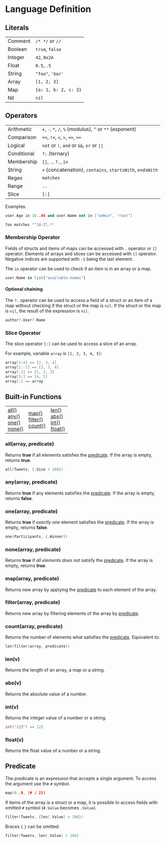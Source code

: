 # Language Definition

## Literals

<table>
    <tr>
        <td>Comment</td>
        <td>
             <code>/* */</code> or <code>//</code>
        </td>
    </tr>
    <tr>
        <td>Boolean</td>
        <td>
            <code>true</code>, <code>false</code>
        </td>
    </tr>
    <tr>
        <td>Integer</td>
        <td>
            <code>42</code>, <code>0x2A</code>
        </td>
    </tr>
    <tr>
        <td>Float</td>
        <td>
            <code>0.5</code>, <code>.5</code>
        </td>
    </tr>
    <tr>
        <td>String</td>
        <td>
            <code>"foo"</code>, <code>'bar'</code>
        </td>
    </tr>
    <tr>
        <td>Array</td>
        <td>
            <code>[1, 2, 3]</code>
        </td>
    </tr>
    <tr>
        <td>Map</td>
        <td>
            <code>{a: 1, b: 2, c: 3}</code>
        </td>
    </tr>
    <tr>
        <td>Nil</t
d>
        <td>
            <code>nil</code>
        </td>
    </tr>
</table>


## Operators

<table>
    <tr>
        <td>Arithmetic</td>
        <td>
            <code>+</code>, <code>-</code>, <code>*</code>, <code>/</code>, <code>%</code> (modulus), <code>^</code> or <code>**</code> (exponent)
        </td>
    </tr>
    <tr>
        <td>Comparison</td>
        <td>
            <code>==</code>, <code>!=</code>, <code>&lt;</code>, <code>&gt;</code>, <code>&lt;=</code>, <code>&gt;=</code>
        </td>
    </tr>
    <tr>
        <td>Logical</td>
        <td>
            <code>not</code> or <code>!</code>, <code>and</code> or <code>&amp;&amp;</code>, <code>or</code> or <code>||</code>
        </td>
    </tr>
    <tr>
        <td>Conditional</td>
        <td>
            <code>?:</code> (ternary)
        </td>
    </tr>
    <tr>
        <td>Membership</td>
        <td>
            <code>[]</code>, <code>.</code>, <code>?.</code>, <code>in</code>
        </td>
    </tr>
    <tr>
        <td>String</td>
        <td>
            <code>+</code> (concatenation), <code>contains</code>, <code>startsWith</code>, <code>endsWith</code>
        </td>
    </tr>
    <tr>
        <td>Regex</td>
        <td>
            <code>matches</code>
        </td>
    </tr>
    <tr>
        <td>Range</td>
        <td>
            <code>..</code>
        </td>
    </tr>
    <tr>
        <td>Slice</td>
        <td>
            <code>[:]</code>
        </td>
    </tr>
</table>

Examples:

```c++
user.Age in 18..45 and user.Name not in ["admin", "root"]
```

```c++
foo matches "^[A-Z].*"
```

### Membership Operator

Fields of structs and items of maps can be accessed with `.` operator
or `[]` operator. Elements of arrays and slices can be accessed with 
`[]` operator. Negative indices are supported with `-1` being 
the last element.

The `in` operator can be used to check if an item is in an array or a map.

```python
user.Name in list["available-names"]
```

#### Optional chaining

The `?.` operator can be used to access a field of a struct or an item of a map
without checking if the struct or the map is `nil`. If the struct or the map is
`nil`, the result of the expression is `nil`.

```c++
author?.User?.Name
```

### Slice Operator

The slice operator `[:]` can be used to access a slice of an array.

For example, variable `array` is `[1, 2, 3, 4, 5]`:

```c++
array[1:4] == [2, 3, 4]
array[1:-1] == [2, 3, 4]
array[:3] == [1, 2, 3]
array[3:] == [4, 5]
array[:] == array
```


## Built-in Functions

<table>
    <tr>
        <td>
            <a href="#allarray-predicate">all()</a><br>
            <a href="#anyarray-predicate">any()</a><br>
            <a href="#onearray-predicate">one()</a><br>
            <a href="#nonearray-predicate">none()</a><br>
        </td>
        <td>
            <a href="#maparray-predicate">map()</a><br>
            <a href="#filterarray-predicate">filter()</a><br>
            <a href="#countarray-predicate">count()</a><br>
        </td>
        <td>
            <a href="#lenv">len()</a><br>
            <a href="#absv">abs()</a><br>
            <a href="#intv">int()</a><br>
            <a href="#floatv">float()</a><br>
        </td>
    </tr>
</table>

### all(array, predicate)

Returns **true** if all elements satisfies the [predicate](#predicate).
If the array is empty, returns **true**.

```c++
all(Tweets, {.Size < 280})
```

### any(array, predicate)

Returns **true** if any elements satisfies the [predicate](#predicate).
If the array is empty, returns **false**.

### one(array, predicate)

Returns **true** if _exactly one_ element satisfies the [predicate](#predicate).
If the array is empty, returns **false**.

```c++
one(Participants, {.Winner})
```

### none(array, predicate)

Returns **true** if _all elements does not_ satisfy the [predicate](#predicate).
If the array is empty, returns **true**.

### map(array, predicate)

Returns new array by applying the [predicate](#predicate) to each element of
the array.

### filter(array, predicate)

Returns new array by filtering elements of the array by [predicate](#predicate).

### count(array, predicate)

Returns the number of elements what satisfies the [predicate](#predicate).
Equivalent to:

```c++
len(filter(array, predicate))
```

### len(v)

Returns the length of an array, a map or a string.

### abs(v)

Returns the absolute value of a number.

### int(v)

Returns the integer value of a number or a string.

```c++
int("123") == 123
```

### float(v)

Returns the float value of a number or a string.

## Predicate

The predicate is an expression that accepts a single argument. To access
the argument use the `#` symbol.

```c++
map(0..9, {# / 2})
```

If items of the array is a struct or a map, it is possible to access fields with
omitted `#` symbol (`#.Value` becomes `.Value`).

```c++
filter(Tweets, {len(.Value) > 280})
```

Braces `{` `}` can be omitted:

```c++
filter(Tweets, len(.Value) > 280)
```
